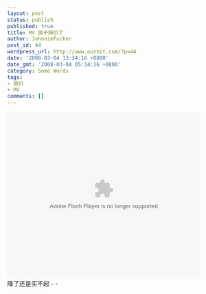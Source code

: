 ```yaml
---
layout: post
status: publish
published: true
title: MV 房子降价了
author: JohnnieFucker
post_id: 44
wordpress_url: http://www.oushit.com/?p=44
date: '2008-03-04 13:34:16 +0800'
date_gmt: '2008-03-04 05:34:16 +0800'
category: Some Words
tags:
- 房价
- MV
comments: []
---
```

<p><embed src="http://www.56.com/n_v197_/c34_/29_/13_/sanjie1001_/zhajm_120418042813_/223000_/0_/29880779.swf"  type="application/x-shockwave-flash" width="450" height="390"></embed><br />
降了还是买不起 - -</p>
